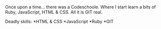 Once upon a time... there was a Codeschoole. Where I start learn a bits of Ruby, JavaScript, HTML & CSS. All it is GIT real.

Deadly skills: 
*HTML & CSS
*JavaScript
*Ruby
*GIT
